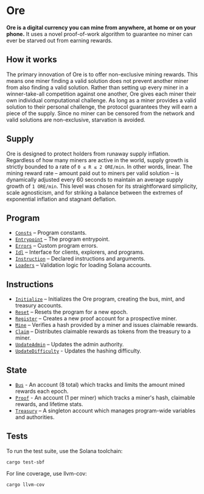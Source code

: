 # Ore

**Ore is a digital currency you can mine from anywhere, at home or on your phone.** It uses a novel proof-of-work algorithm to guarantee no miner can ever be starved out from earning rewards. 


## How it works

The primary innovation of Ore is to offer non-exclusive mining rewards. This means one miner finding a valid solution does not prevent another miner from also finding a valid solution. Rather than setting up every miner in a winner-take-all competition against one another, Ore gives each miner their own individual computational challenge. As long as a miner provides a valid solution to their personal challenge, the protocol guarantees they will earn a piece of the supply. Since no miner can be censored from the network and valid solutions are non-exclusive, starvation is avoided.


## Supply

Ore is designed to protect holders from runaway supply inflation. Regardless of how many miners are active in the world, supply growth is strictly bounded to a rate of `0 ≤ R ≤ 2 ORE/min`. In other words, linear. The mining reward rate – amount paid out to miners per valid solution – is dynamically adjusted every 60 seconds to maintain an average supply growth of `1 ORE/min`. This level was chosen for its straightforward simplicity, scale agnosticism, and for striking a balance between the extremes of exponential inflation and stagnant deflation.


## Program
- [`Consts`](src/consts.rs) – Program constants.
- [`Entrypoint`](src/lib.rs) – The program entrypoint.
- [`Errors`](src/error.rs) – Custom program errors.
- [`Idl`](idl/ore.json) – Interface for clients, explorers, and programs.
- [`Instruction`](src/instruction.rs) – Declared instructions and arguments.
- [`Loaders`](src/loaders.rs) – Validation logic for loading Solana accounts.


## Instructions
- [`Initialize`](src/processor/initialize.rs) – Initializes the Ore program, creating the bus, mint, and treasury accounts.
- [`Reset`](src/processor/reset.rs) – Resets the program for a new epoch.
- [`Register`](src/processor/register.rs) – Creates a new proof account for a prospective miner.
- [`Mine`](src/processor/mine.rs) – Verifies a hash provided by a miner and issues claimable rewards.
- [`Claim`](src/processor/claim.rs) – Distributes claimable rewards as tokens from the treasury to a miner.
- [`UpdateAdmin`](src/processor/update_admin.rs) – Updates the admin authority.
- [`UpdateDifficulty`](src/processor/update_difficulty.rs) - Updates the hashing difficulty.


## State
 - [`Bus`](src/state/bus.rs) - An account (8 total) which tracks and limits the amount mined rewards each epoch.
 - [`Proof`](src/state/proof.rs) - An account (1 per miner) which tracks a miner's hash, claimable rewards, and lifetime stats.
 - [`Treasury`](src/state/treasury.rs) – A singleton account which manages program-wide variables and authorities.


## Tests

To run the test suite, use the Solana toolchain: 

```
cargo test-sbf
```

For line coverage, use llvm-cov:

```
cargo llvm-cov
```
